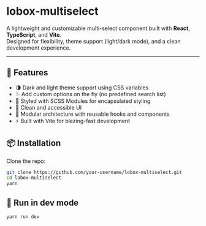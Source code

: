 # lobox-multiselect

A lightweight and customizable multi-select component built with **React**, **TypeScript**, and **Vite**.  
Designed for flexibility, theme support (light/dark mode), and a clean development experience.

---

## 🚀 Features

- 🌗 Dark and light theme support using CSS variables
- ✨ Add custom options on the fly (no predefined search list)
- 🎨 Styled with SCSS Modules for encapsulated styling
- 🧼 Clean and accessible UI
- 🧩 Modular architecture with reusable hooks and components
- ⚡ Built with Vite for blazing-fast development


## 📦 Installation

Clone the repo:

```bash
git clone https://github.com/your-username/lobox-multiselect.git
cd lobox-multiselect
yarn
```

## 🚀 Run in dev mode

```bash
yarn run dev
```
